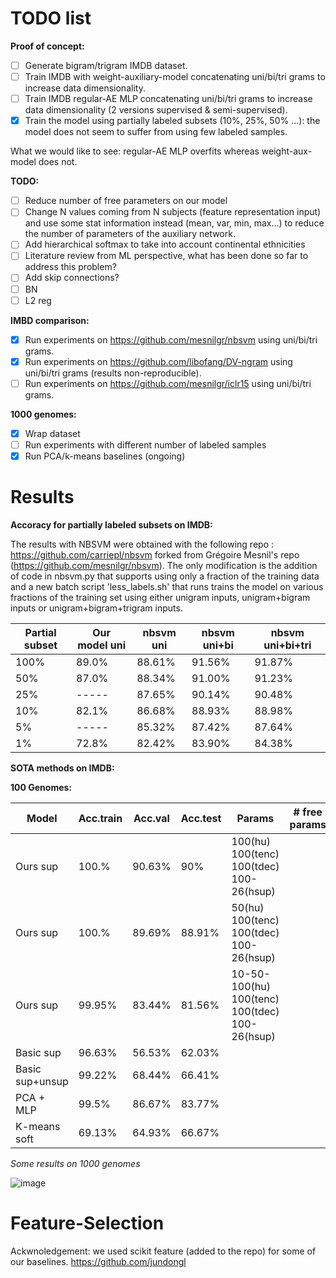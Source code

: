 # TODO list

**Proof of concept:**
- [ ] Generate bigram/trigram IMDB dataset.
- [ ] Train IMDB with weight-auxiliary-model concatenating uni/bi/tri grams to increase data dimensionality.
- [ ] Train IMDB regular-AE MLP concatenating uni/bi/tri grams to increase data dimensionality (2 versions supervised & semi-supervised).
- [x] Train the model using partially labeled subsets (10%, 25%, 50% ...): the model does not seem to suffer from using few labeled samples.

What we would like to see: regular-AE MLP overfits whereas weight-aux-model does not.

**TODO:**
- [ ] Reduce number of free parameters on our model
- [ ] Change N values coming from N subjects (feature representation input) and use some stat information instead (mean, var, min, max...) to reduce the number of parameters of the auxiliary network.
- [ ] Add hierarchical softmax to take into account continental ethnicities
- [ ] Literature review from ML perspective, what has been done so far to address this problem?
- [ ] Add skip connections?
- [ ] BN
- [ ] L2 reg

**IMBD comparison:**
- [x] Run experiments on https://github.com/mesnilgr/nbsvm using uni/bi/tri grams.
- [x] Run experiments on https://github.com/libofang/DV-ngram using uni/bi/tri grams (results non-reproducible).
- [ ] Run experiments on https://github.com/mesnilgr/iclr15 using uni/bi/tri grams.

**1000 genomes:**
- [x] Wrap dataset
- [ ] Run experiments with different number of labeled samples
- [x] Run PCA/k-means baselines (ongoing)

# Results

**Accoracy for partially labeled subsets on IMDB:**

The results with NBSVM were obtained with the following repo : https://github.com/carriepl/nbsvm forked from Grégoire Mesnil's repo (https://github.com/mesnilgr/nbsvm). The only modification is the addition of code in nbsvm.py that supports using only a fraction of the training data and a new batch script 'less_labels.sh' that runs trains the model on various fractions of the training set using either unigram inputs, unigram+bigram inputs or unigram+bigram+trigram inputs.

Partial subset|Our model uni|nbsvm uni|nbsvm uni+bi|nbsvm uni+bi+tri|
--------------|-------------|---------|------------|----------------|
|         100%|        89.0%|   88.61%|      91.56%|          91.87%|
|          50%|        87.0%|   88.34%|      91.00%|          91.23%|
|          25%|        -----|   87.65%|      90.14%|          90.48%|
|          10%|        82.1%|   86.68%|      88.93%|          88.98%|
|           5%|        -----|   85.32%|      87.42%|          87.64%|
|           1%|        72.8%|   82.42%|      83.90%|          84.38%|

**SOTA methods on IMDB:**



**100 Genomes:**

|Model|Acc.train|Acc.val|Acc.test| Params | # free params |
|-----|---------|-------|--------|--------|---------------|
|Ours sup |100.%|90.63%|90%| 100(hu) 100(tenc) 100(tdec) 100-26(hsup)| |
|Ours sup |100.%|89.69%|88.91%| 50(hu) 100(tenc) 100(tdec) 100-26(hsup)| |
|Ours sup |99.95%|83.44%|81.56%| 10-50-100(hu) 100(tenc) 100(tdec) 100-26(hsup)| |
|Basic sup|96.63%|56.53%|62.03% | | |
|Basic sup+unsup|99.22%|68.44%|66.41% | | |
|PCA +  MLP|99.5%|86.67%|83.77%|||
|K-means soft|69.13%|64.93%|66.67%|||


*Some results on 1000 genomes*

![image](./images/cm.png)

# Feature-Selection
Ackwnoledgement: we used scikit feature (added to the repo) for some of our baselines.
https://github.com/jundongl
